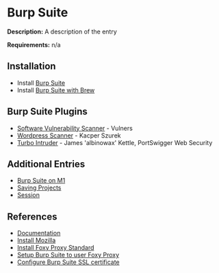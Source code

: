# Burp Suite

**Description:** A description of the entry

**Requirements:** n/a

## Installation

* Install [Burp Suite](https://portswigger.net/burp/download.html)
* Install [Burp Suite with Brew](https://formulae.brew.sh/cask/burp-suite)

## Burp Suite Plugins
* [Software Vulnerability Scanner](https://portswigger.net/bappstore/c9fb79369b56407792a7104e3c4352fb) - Vulners
* [Wordpress Scanner](https://portswigger.net/bappstore/77a12b2966844f04bba032de5744cd35) - Kacper Szurek
* [Turbo Intruder](https://portswigger.net/bappstore/9abaa233088242e8be252cd4ff534988) - James 'albinowax' Kettle, PortSwigger Web Security

## Additional Entries

* [Burp Suite on M1](https://github.com/sneakerhax/Arsenal/blob/main/Tools/Burp_Suite/Burp_suite_on_m1.md)
* [Saving Projects](https://github.com/sneakerhax/Arsenal/blob/main/Tools/Burp_Suite/saving_projects.md)
* [Session](https://github.com/sneakerhax/Arsenal/blob/main/Tools/Burp_Suite/Using_cookie_jar.md)
  
## References
* [Documentation](https://portswigger.net/burp/help/)
* [Install Mozilla](https://www.mozilla.org/en-US/firefox/new/)
* [Install Foxy Proxy Standard](https://addons.mozilla.org/en-US/firefox/addon/foxyproxy-standard/)
* [Setup Burp Suite to user Foxy Proxy](https://support.portswigger.net/customer/portal/articles/1783066-configuring-firefox-to-work-with-burp)
* [Configure Burp Suite SSL certificate](https://support.portswigger.net/customer/portal/articles/1783075-Installing_Installing%20CA%20Certificate.html)